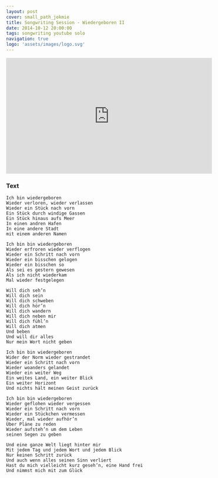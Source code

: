 ```yaml
---
layout: post
cover: small_path_jokmie
title: Songwriting Session - Wiedergeboren II 
date: 2014-10-12 20:00:00
tags: songwriting youtube solo
navigation: true
logo: 'assets/images/logo.svg'
---
```


<iframe class="cover" width="560" height="315" src="https://www.youtube.com/embed/GS8NmhEAOvE" frameborder="0" allowfullscreen></iframe>

<!-- more -->

### Text

	Ich bin wie­der­ge­bo­ren
	Wieder verloren, wieder verlassen
	Wieder ein Stück nach vorn
	Ein Stück durch windige Gassen
	Ein Stück hinaus aufs Meer
	In einen andren Hafen
	In eine andere Stadt
	mit einem anderen Namen

	Ich bin bin wie­der­ge­bo­ren
	Wieder erfroren wieder verflogen
	Wieder ein Schritt nach vorn
	Wieder ein bisschen gelogen
	Wieder ein bisschen so
	Als sei es gestern gewesen
	Als ich nicht wiederkam
	Mal wieder festgelegen

	Will dich seh’n
	Will dich sein
	Will dich schweben
	Will dich hör’n
	Will dich wandern
	Will dich neben mir
	Will dich fühl’n
	Will dich atmen
	Und beben
	Und will dir alles
	Nur mein Wort nicht geben

	Ich bin bin wie­der­ge­bo­ren
	Wider der Norm wieder gestrandet
	Wieder ein Schritt nach vorn
	Wieder woanders gelandet
	Wieder ein weiter Weg
	Ein weites Land, ein weiter Blick
	Ein weiter Horizont
	Und nichts hält meinen Geist zurück

	Ich bin bin wie­der­ge­bo­ren
	Wieder geflohen wieder vergessen
	Wieder ein Schritt nach vorn
	Wieder ein Stückchen vermessen
	Wieder, mal wieder aufhör’n
	Über Pläne zu reden
	Wieder aufsteh’n um dem Leben
	seinen Segen zu geben

	Und eine ganze Welt liegt hinter mir
	Mit jedem Tag und jedem Wort und jedem Blick
	Nur keinen Schritt zurück
	Und auch wenn alles seinen Sinn verliert
	Hast du mich vielleicht kurz geseh’n, eine Hand frei
	Und nimmst mich mit zum Glück

